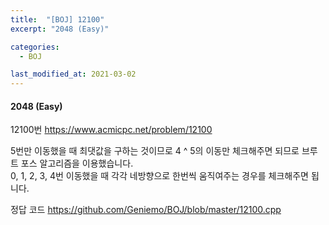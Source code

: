 ```yaml
---
title:  "[BOJ] 12100"
excerpt: "2048 (Easy)"

categories:
  - BOJ

last_modified_at: 2021-03-02
---
```


#### 2048 (Easy)

12100번 <https://www.acmicpc.net/problem/12100>

5번만 이동했을 때 최댓값을 구하는 것이므로 4 ^ 5의 이동만 체크해주면 되므로 브루트 포스 알고리즘을 이용했습니다.<br>
0, 1, 2, 3, 4번 이동했을 때 각각 네방향으로 한번씩 움직여주는 경우를 체크해주면 됩니다.

정답 코드 <https://github.com/Geniemo/BOJ/blob/master/12100.cpp>